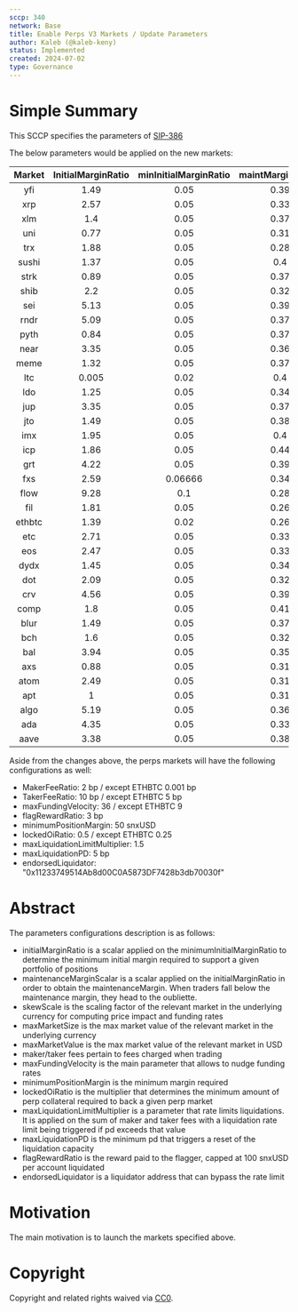 ```yaml
---
sccp: 340
network: Base
title: Enable Perps V3 Markets / Update Parameters
author: Kaleb (@kaleb-keny)
status: Implemented
created: 2024-07-02
type: Governance
---
```


# Simple Summary

This SCCP specifies the parameters of [SIP-386](https://sips.synthetix.io/sips/sip-386/) 

The below parameters would be applied on the new markets:

| **Market** | **InitialMarginRatio** | **minInitialMarginRatio** | **maintMarginScalar** |   **skewScale**   | **maxMarketSize** | **maxMarketValue** |
|:----------:|:----------------------:|:-------------------------:|:---------------------:|:-----------------:|:-----------------:|:------------------:|
|     yfi    |          1.49          |            0.05           |          0.39         |       2,125       |         15        |       50,000       |
|     xrp    |          2.57          |            0.05           |          0.33         |    400,000,000    |      208,249      |       50,000       |
|     xlm    |           1.4          |            0.05           |          0.37         |    166,500,000    |     1,090,425     |       50,000       |
|     uni    |          0.77          |            0.05           |          0.31         |     2,250,000     |       21,419      |       100,000      |
|     trx    |          1.88          |            0.05           |          0.28         |    322,500,000    |      796,481      |       50,000       |
|    sushi   |          1.37          |            0.05           |          0.4          |     8,000,000     |      117,960      |       50,000       |
|    strk    |          0.89          |            0.05           |          0.37         |     20,000,000    |      144,743      |       50,000       |
|    shib    |           2.2          |            0.05           |          0.32         | 1,875,000,000,000 |   5,813,953,488   |       50,000       |
|     sei    |          5.13          |            0.05           |          0.39         |     35,500,000    |      293,317      |       50,000       |
|    rndr    |          5.09          |            0.05           |          0.37         |     3,750,000     |       65,023      |       250,000      |
|    pyth    |          0.84          |            0.05           |          0.37         |     60,000,000    |      617,717      |       100,000      |
|    near    |          3.35          |            0.05           |          0.36         |     9,375,000     |       18,900      |       50,000       |
|    meme    |          1.32          |            0.05           |          0.37         |    325,000,000    |     5,336,179     |       50,000       |
|     ltc    |          0.005         |            0.02           |          0.4          |     1,687,500     |       1,330       |       50,000       |
|     ldo    |          1.25          |            0.05           |          0.34         |     14,000,000    |      200,340      |       200,000      |
|     jup    |          3.35          |            0.05           |          0.37         |     22,500,000    |      121,567      |       50,000       |
|     jto    |          1.49          |            0.05           |          0.38         |     4,000,000     |       41,441      |       50,000       |
|     imx    |          1.95          |            0.05           |          0.4          |     5,600,000     |       63,418      |       50,000       |
|     icp    |          1.86          |            0.05           |          0.44         |     2,000,000     |       12,122      |       50,000       |
|     grt    |          4.22          |            0.05           |          0.39         |     75,000,000    |      472,043      |       50,000       |
|     fxs    |          2.59          |          0.06666          |          0.34         |     1,403,125     |       33,029      |       50,000       |
|    flow    |          9.28          |            0.1            |          0.28         |     15,000,000    |      159,395      |       50,000       |
|     fil    |          1.81          |            0.05           |          0.26         |     6,375,000     |       22,379      |       50,000       |
|   ethbtc   |          1.39          |            0.02           |          0.26         |   1,700,000,000   |     72,226,506    |      2,000,000     |
|     etc    |          2.71          |            0.05           |          0.33         |     2,250,000     |       4,200       |       50,000       |
|     eos    |          2.47          |            0.05           |          0.33         |     48,000,000    |      172,851      |       50,000       |
|    dydx    |          1.45          |            0.05           |          0.34         |     18,000,000    |       72,860      |       50,000       |
|     dot    |          2.09          |            0.05           |          0.32         |     7,500,000     |       15,793      |       50,000       |
|     crv    |          4.56          |            0.05           |          0.39         |     60,000,000    |     3,000,000     |       500,000      |
|    comp    |           1.8          |            0.05           |          0.41         |      120,938      |       2,003       |       50,000       |
|    blur    |          1.49          |            0.05           |          0.37         |     50,000,000    |      496,684      |       50,000       |
|     bch    |           1.6          |            0.05           |          0.32         |       84,375      |        256        |       50,000       |
|     bal    |          3.94          |            0.05           |          0.35         |     1,125,000     |       33,624      |       50,000       |
|     axs    |          0.88          |            0.05           |          0.31         |     2,109,375     |       16,488      |       50,000       |
|    atom    |          2.49          |            0.05           |          0.31         |     5,625,000     |       14,718      |       50,000       |
|     apt    |            1           |            0.05           |          0.31         |     3,037,500     |       14,055      |       50,000       |
|    algo    |          5.19          |            0.05           |          0.36         |     51,937,500    |     1,360,068     |       100,000      |
|     ada    |          4.35          |            0.05           |          0.33         |    150,000,000    |      499,984      |       100,000      |
|    aave    |          3.38          |            0.05           |          0.38         |      180,000      |       2,022       |       100,000      |

Aside from the changes above, the perps markets will have the following configurations as well:
- MakerFeeRatio: 2 bp / except ETHBTC 0.001 bp
- TakerFeeRatio: 10 bp / except ETHBTC 5 bp
- maxFundingVelocity: 36 / except ETHBTC 9
- flagRewardRatio: 3 bp
- minimumPositionMargin: 50 snxUSD
- lockedOiRatio: 0.5 / except ETHBTC 0.25
- maxLiquidationLimitMultiplier: 1.5
- maxLiquidationPD: 5 bp
- endorsedLiquidator: "0x11233749514Ab8d00C0A5873DF7428b3db70030f"

# Abstract

The parameters configurations description is as follows:
- initialMarginRatio is a scalar applied on the minimumInitialMarginRatio to determine the minimum initial margin required to support a given portfolio of positions
- maintenanceMarginScalar is a scalar applied on the initialMarginRatio in order to obtain the maintenanceMargin. When traders fall below the maintenance margin, they head to the oubliette.
- skewScale is the scaling factor of the relevant market in the underlying currency for computing price impact and funding rates
- maxMarketSize is the max market value of the relevant market in the underlying currency
- maxMarketValue is the max market value of the relevant market in USD
- maker/taker fees pertain to fees charged when trading
- maxFundingVelocity is the main parameter that allows to nudge funding rates
- minimumPositionMargin is the minimum margin required
- lockedOiRatio is the multiplier that determines the minimum amount of perp collateral required to back a given perp market
- maxLiquidationLimitMultiplier is a parameter that rate limits liquidations. It is applied on the sum of maker and taker fees with a liquidation rate limit being triggered if pd exceeds that value
- maxLiquidationPD is the minimum pd that triggers a reset of the liquidation capacity
- flagRewardRatio is the reward paid to the flagger, capped at 100 snxUSD per account liquidated
- endorsedLiquidator is a liquidator address that can bypass the rate limit

# Motivation

The main motivation is to  launch the markets specified above.

# Copyright

Copyright and related rights waived via [CC0](https://creativecommons.org/publicdomain/zero/1.0/).


